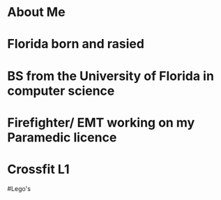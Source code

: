 # About Me 

# Florida born and rasied 
# BS from the University of Florida in computer science 
# Firefighter/ EMT working on my Paramedic licence
# Crossfit L1 
#Lego's

